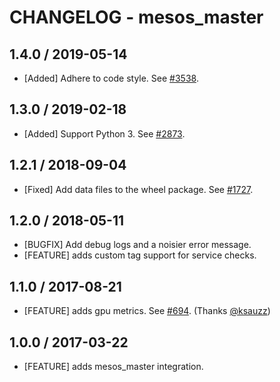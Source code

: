 # CHANGELOG - mesos_master

## 1.4.0 / 2019-05-14

* [Added] Adhere to code style. See [#3538](https://github.com/DataDog/integrations-core/pull/3538).

## 1.3.0 / 2019-02-18

* [Added] Support Python 3. See [#2873](https://github.com/DataDog/integrations-core/pull/2873).

## 1.2.1 / 2018-09-04

* [Fixed] Add data files to the wheel package. See [#1727][1].

## 1.2.0 / 2018-05-11

* [BUGFIX] Add debug logs and a noisier error message.
* [FEATURE] adds custom tag support for service checks.

## 1.1.0 / 2017-08-21

* [FEATURE] adds gpu metrics. See [#694][2]. (Thanks [@ksauzz][3])

## 1.0.0 / 2017-03-22

* [FEATURE] adds mesos_master integration.

<!--- The following link definition list is generated by PimpMyChangelog --->
[1]: https://github.com/DataDog/integrations-core/pull/1727
[2]: https://github.com/DataDog/integrations-core/issues/694
[3]: https://github.com/ksauzz
